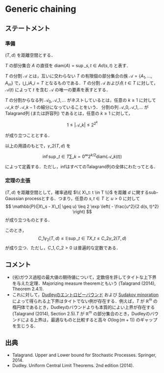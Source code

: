 # Generic chaining

## ステートメント

### 準備

$(T, d)$ を距離空間とする．

$T$ の部分集合 $A$ の直径を $\mathrm{diam}(A) = \sup\_{s, t \in A} d(s, t)$ と表す．

$T$ の分割 $\mathcal{A}$ とは，互いに交わらない $T$ の有限個の部分集合の族 $\mathcal{A} = \{ A_1, \ldots, A_m \}$ で，$\bigcup\_i A\_i = T$ となるものである．$T$ の分割 $\mathcal{A}$ および点 $t \in T$ に対して，$\mathcal{A}(t)$ によって $t$ を含む $\mathcal{A}$ の唯一の要素を表すとする．

$T$ の分割からなる列 $\mathcal{A}_0, \mathcal{A}\_1, \ldots$ がネストしているとは，任意の $k \geq 1$ に対して $\mathcal{A}\_{k}$ が $\mathcal{A}\_{k-1}$ の細分になっていることをいう．
分割の列 $\mathcal{A}\_{0}, \mathcal{A}\_{1}, \ldots$ がTalagrand列 (または許容列) であるとは，任意の $k \geq 1$ に対して，

$$
1 \leq |\mathcal{A}\_{k}| \leq 2^{2^k}
$$

が成り立つこととする．

以上の用語のもとで，$\gamma\_2(T, d)$ を

$$
\inf \sup\_{t \in T} \sum\_{k = 0}^\infty 2^{k/2} \mathrm{diam}(\mathcal{A}\_{k}(t))
$$

によって定義する．ただし，infはすべてのTalagrand列の全体にわたってとる．

### 定理の主張

$(T, d)$ を距離空間として，確率過程 $\\{ X\_t: t \in T \\}$ を距離 $d$ に関するsub-Gaussian processとする．つまり，任意の $s, t \in T$ と $u > 0$ に対して
$$
\mathbb{P}(|X\_s - X\_t| \geq u)
\leq 2 \exp \left( - \frac{u^2}{2 d(s, t)^2} \right)
$$
が成り立つものとする．

このとき，
$$
C\_1 \gamma_2(T, d) \leq
\mathbb{E} \sup\_{t \in T} X\_t
\leq C\_2 \gamma\_2(T, d)
$$
が成り立つ．ただし，$C\_1, C\_2 > 0$ は普遍的な定数である．


## コメント

- (劣)ガウス過程の最大値の期待値について，定数倍を許してタイトな上下界を与えた定理．Majorizing measure theoremともいう (Talagrand (2014), Theorem 2.4.1).
- これに対して，[Dudleyのエントロピーバウンド](dudley_entropy_bound.md) および [Sudakov minoration](sudakov_minoration.md) によって得られる上下界はタイトでない例が存在する．例えば，$T$ が $\mathbb{R}^m$ の楕円体であるとき，Dudleyのバウンドよりも本質的によい上界が存在する (Talagrand (2014), Section 2.5).$T$ が $\mathbb{R}^m$ の部分集合のとき，Dudleyのバウンドによる上界は，最適なものと比較すると高々 $O(\log (m + 1))$ のギャップを生じうる．


## 出典

- Talagrand. Upper and Lower bound for Stochastic Processes. Springer, 2014.
- Dudley. Uniform Central Limit Theorems. 2nd edition (2014).
